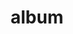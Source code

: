 ---
layout: album
resource: facebook
title: "album"
description: "masonry"
active: gallery
header-img: "img/gallery-bg.jpg"
album-title: "my 9th album"
images:
  - image_path: NguyenNhu(nana)/Album 7 - Dây nhỏ/01_0.jpg
  - image_path: NguyenNhu(nana)/Album 7 - Dây nhỏ/01_1.jpg
  - image_path: NguyenNhu(nana)/Album 7 - Dây nhỏ/01_2.jpg
  - image_path: NguyenNhu(nana)/Album 7 - Dây nhỏ/01_3.jpg
  - image_path: NguyenNhu(nana)/Album 7 - Dây nhỏ/01_4.jpg
  - image_path: NguyenNhu(nana)/Album 7 - Dây nhỏ/01_5.jpg
  - image_path: NguyenNhu(nana)/Album 7 - Dây nhỏ/01_6.jpg
  - image_path: NguyenNhu(nana)/Album 7 - Dây nhỏ/01_7.jpg
  - image_path: NguyenNhu(nana)/Album 7 - Dây nhỏ/02_0.jpg
  - image_path: NguyenNhu(nana)/Album 7 - Dây nhỏ/02_1.jpg
  - image_path: NguyenNhu(nana)/Album 7 - Dây nhỏ/02_2.jpg
  - image_path: NguyenNhu(nana)/Album 7 - Dây nhỏ/02_3.jpg
  - image_path: NguyenNhu(nana)/Album 7 - Dây nhỏ/02_4.jpg
  - image_path: NguyenNhu(nana)/Album 7 - Dây nhỏ/02_5.jpg
  - image_path: NguyenNhu(nana)/Album 7 - Dây nhỏ/02_6.jpg
  - image_path: NguyenNhu(nana)/Album 7 - Dây nhỏ/02_7.jpg
  - image_path: NguyenNhu(nana)/Album 7 - Dây nhỏ/02_8.jpg
  - image_path: NguyenNhu(nana)/Album 7 - Dây nhỏ/03_0.jpg
  - image_path: NguyenNhu(nana)/Album 7 - Dây nhỏ/03_1.jpg
  - image_path: NguyenNhu(nana)/Album 7 - Dây nhỏ/03_2.jpg
  - image_path: NguyenNhu(nana)/Album 7 - Dây nhỏ/03_3.jpg
  - image_path: NguyenNhu(nana)/Album 7 - Dây nhỏ/03_4.jpg
  - image_path: NguyenNhu(nana)/Album 7 - Dây nhỏ/03_5.jpg
  - image_path: NguyenNhu(nana)/Album 7 - Dây nhỏ/03_6.jpg
  - image_path: NguyenNhu(nana)/Album 7 - Dây nhỏ/04_0.jpg
  - image_path: NguyenNhu(nana)/Album 7 - Dây nhỏ/04_1.jpg
  - image_path: NguyenNhu(nana)/Album 7 - Dây nhỏ/04_2.jpg
  - image_path: NguyenNhu(nana)/Album 7 - Dây nhỏ/04_3.jpg
  - image_path: NguyenNhu(nana)/Album 7 - Dây nhỏ/04_4.jpg
  - image_path: NguyenNhu(nana)/Album 7 - Dây nhỏ/04_5.jpg
  - image_path: NguyenNhu(nana)/Album 7 - Dây nhỏ/05_0.jpg
  - image_path: NguyenNhu(nana)/Album 7 - Dây nhỏ/05_1.jpg
  - image_path: NguyenNhu(nana)/Album 7 - Dây nhỏ/05_2.jpg
  - image_path: NguyenNhu(nana)/Album 7 - Dây nhỏ/05_3.jpg
  - image_path: NguyenNhu(nana)/Album 7 - Dây nhỏ/05_4.jpg
  - image_path: NguyenNhu(nana)/Album 7 - Dây nhỏ/05_5.jpg
  - image_path: NguyenNhu(nana)/Album 7 - Dây nhỏ/05_6.jpg
  - image_path: NguyenNhu(nana)/Album 7 - Dây nhỏ/05_7.jpg
  - image_path: NguyenNhu(nana)/Album 7 - Dây nhỏ/06_0.jpg
  - image_path: NguyenNhu(nana)/Album 7 - Dây nhỏ/06_1.jpg
  - image_path: NguyenNhu(nana)/Album 7 - Dây nhỏ/1000443124490530_358715274_1000443121157197_6057484552588077579_n.jpg
  - image_path: NguyenNhu(nana)/Album 7 - Dây nhỏ/1119751822559659_428646257_1119755625892612_4270705979091514265_n.jpg
  - image_path: NguyenNhu(nana)/Album 7 - Dây nhỏ/1119751852559656_428678692_1119755632559278_7701010142647762956_n.jpg
  - image_path: NguyenNhu(nana)/Album 7 - Dây nhỏ/1128541215014053_432441855_1128544095013765_1153680826399873244_n.jpg
  - image_path: NguyenNhu(nana)/Album 7 - Dây nhỏ/1128541238347384_429588704_1128544088347099_6037221672404642610_n.jpg
  - image_path: NguyenNhu(nana)/Album 7 - Dây nhỏ/1170893827445458_438259438_1170894410778733_5358251246462132357_n.jpg
  - image_path: NguyenNhu(nana)/Album 7 - Dây nhỏ/1170893837445457_444166346_1170894417445399_7204199649337489454_n.jpg
  - image_path: NguyenNhu(nana)/Album 7 - Dây nhỏ/1193385195196321_449344795_1193389398529234_4701075317522988818_n.jpg
  - image_path: NguyenNhu(nana)/Album 7 - Dây nhỏ/1242533480281492_459851891_1242533483614825_2358291956178671764_n.jpg
  - image_path: NguyenNhu(nana)/Album 7 - Dây nhỏ/1281485849719588_466324552_1281486499719523_5702849986572423648_n.jpg
  - image_path: NguyenNhu(nana)/Album 7 - Dây nhỏ/1281485859719587_465931303_1281486493052857_6263450883298104845_n.jpg
  - image_path: NguyenNhu(nana)/Album 7 - Dây nhỏ/1281485899719583_466067199_1281486519719521_139587726290901017_n.jpg
  - image_path: NguyenNhu(nana)/Album 7 - Dây nhỏ/1294859991715507_468699179_1294863735048466_5405621761129829246_n.jpg
  - image_path: NguyenNhu(nana)/Album 7 - Dây nhỏ/1294860005048839_468696093_1294863728381800_5662192399574580823_n.jpg
  - image_path: NguyenNhu(nana)/Album 7 - Dây nhỏ/1294860065048833_468700812_1294863758381797_8623778833109714672_n.jpg
  - image_path: NguyenNhu(nana)/Album 7 - Dây nhỏ/136226087578909_65624477_136226090912242_4984968304796893184_n.jpg
  - image_path: NguyenNhu(nana)/Album 7 - Dây nhỏ/550532249481622_468478890_1293941115140728_5417311145497743550_n.jpg
  - image_path: NguyenNhu(nana)/Album 7 - Dây nhỏ/568235687711278_469333721_1298903587977814_6676372807133306946_n.jpg
  - image_path: NguyenNhu(nana)/Album 7 - Dây nhỏ/575565666978280_469504619_1299758381225668_7897084962100937756_n.jpg
  - image_path: NguyenNhu(nana)/Album 7 - Dây nhỏ/594745031727010_469146799_1300396067828566_6761717189800929794_n.jpg
  - image_path: NguyenNhu(nana)/Album 7 - Dây nhỏ/718561766012002_470128596_1304116927456480_143206023328166461_n.jpg
  - image_path: NguyenNhu(nana)/Album 7 - Dây nhỏ/759100515291460_471196732_1309302230271283_6451684008905909336_n.jpg
  - image_path: NguyenNhu(nana)/Album 7 - Dây nhỏ/830044794863698_473773874_1329752294892943_4709175374251115051_n.jpg
  - image_path: NguyenNhu(nana)/Album 7 - Dây nhỏ/858197452048432_473796476_1330812281453611_315787179833881811_n.jpg
  - image_path: NguyenNhu(nana)/Album 7 - Dây nhỏ/873942800473897_474328917_1331607884707384_979973887741024256_n.jpg
  - image_path: NguyenNhu(nana)/Album 7 - Dây nhỏ/915859536282223_329223478_673186674555703_2243635659322787983_n.jpg
  - image_path: NguyenNhu(nana)/Album 7 - Dây nhỏ/920172319184278_330419832_5890659384375748_3918887831706325491_n.jpg
  - image_path: NguyenNhu(nana)/Album 7 - Dây nhỏ/921449809056529_330971793_521810253269761_74747474320133228_n.jpg
  - image_path: NguyenNhu(nana)/Album 7 - Dây nhỏ/927140875154089_332941226_876455840105248_3399588807857466956_n.jpg
  - image_path: NguyenNhu(nana)/Album 7 - Dây nhỏ/962659338268909_344317389_944892163329790_7764589510809047755_n.jpg
  - image_path: NguyenNhu(nana)/Album 7 - Dây nhỏ/969354007599442_347000434_545506501129457_8189145379745179706_n.jpg
  - image_path: NguyenNhu(nana)/Album 7 - Dây nhỏ/970444584157051_347583114_523643093145309_4598932106990776204_n.jpg
---